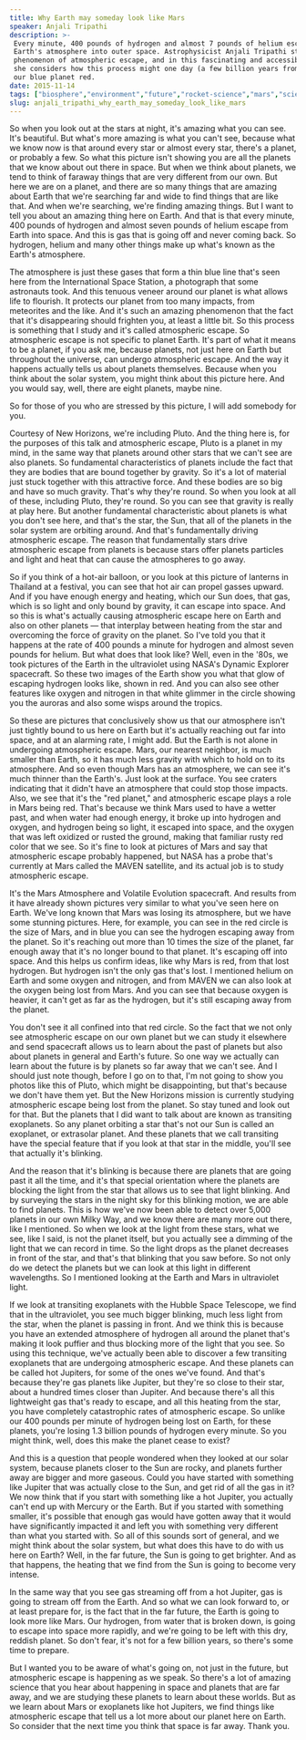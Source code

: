 ```yaml
---
title: Why Earth may someday look like Mars
speaker: Anjali Tripathi
description: >-
 Every minute, 400 pounds of hydrogen and almost 7 pounds of helium escape from
 Earth's atmosphere into outer space. Astrophysicist Anjali Tripathi studies the
 phenomenon of atmospheric escape, and in this fascinating and accessible talk,
 she considers how this process might one day (a few billion years from now) turn
 our blue planet red.
date: 2015-11-14
tags: ["biosphere","environment","future","rocket-science","mars","science","solar-system","technology","tedx","universe","planets","astronomy","astrobiology"]
slug: anjali_tripathi_why_earth_may_someday_look_like_mars
---
```


So when you look out at the stars at night, it's amazing what you can see. It's beautiful.
But what's more amazing is what you can't see, because what we know now is that around
every star or almost every star, there's a planet, or probably a few. So what this picture
isn't showing you are all the planets that we know about out there in space. But when we
think about planets, we tend to think of faraway things that are very different from our
own. But here we are on a planet, and there are so many things that are amazing about
Earth that we're searching far and wide to find things that are like that. And when we're
searching, we're finding amazing things. But I want to tell you about an amazing thing
here on Earth. And that is that every minute, 400 pounds of hydrogen and almost seven
pounds of helium escape from Earth into space. And this is gas that is going off and never
coming back. So hydrogen, helium and many other things make up what's known as the Earth's
atmosphere.

The atmosphere is just these gases that form a thin blue line that's seen here from the
International Space Station, a photograph that some astronauts took. And this tenuous
veneer around our planet is what allows life to flourish. It protects our planet from too
many impacts, from meteorites and the like. And it's such an amazing phenomenon that the
fact that it's disappearing should frighten you, at least a little bit. So this process is
something that I study and it's called atmospheric escape. So atmospheric escape is not
specific to planet Earth. It's part of what it means to be a planet, if you ask me,
because planets, not just here on Earth but throughout the universe, can undergo
atmospheric escape. And the way it happens actually tells us about planets themselves.
Because when you think about the solar system, you might think about this picture here.
And you would say, well, there are eight planets, maybe nine.

So for those of you who are stressed by this picture, I will add somebody for
you.

Courtesy of New Horizons, we're including Pluto. And the thing here is, for the purposes
of this talk and atmospheric escape, Pluto is a planet in my mind, in the same way that
planets around other stars that we can't see are also planets. So fundamental
characteristics of planets include the fact that they are bodies that are bound together
by gravity. So it's a lot of material just stuck together with this attractive force. And
these bodies are so big and have so much gravity. That's why they're round. So when you
look at all of these, including Pluto, they're round. So you can see that gravity is really
at play here. But another fundamental characteristic about planets is what you don't see
here, and that's the star, the Sun, that all of the planets in the solar system are
orbiting around. And that's fundamentally driving atmospheric escape. The reason that
fundamentally stars drive atmospheric escape from planets is because stars offer planets
particles and light and heat that can cause the atmospheres to go away.

So if you think of a hot-air balloon, or you look at this picture of lanterns in Thailand
at a festival, you can see that hot air can propel gasses upward. And if you have enough
energy and heating, which our Sun does, that gas, which is so light and only bound by
gravity, it can escape into space. And so this is what's actually causing atmospheric
escape here on Earth and also on other planets — that interplay between heating from the
star and overcoming the force of gravity on the planet. So I've told you that it happens at
the rate of 400 pounds a minute for hydrogen and almost seven pounds for helium. But what
does that look like? Well, even in the '80s, we took pictures of the Earth in the
ultraviolet using NASA's Dynamic Explorer spacecraft. So these two images of the Earth
show you what that glow of escaping hydrogen looks like, shown in red. And you can also
see other features like oxygen and nitrogen in that white glimmer in the circle showing
you the auroras and also some wisps around the tropics.

So these are pictures that conclusively show us that our atmosphere isn't just tightly
bound to us here on Earth but it's actually reaching out far into space, and at an
alarming rate, I might add. But the Earth is not alone in undergoing atmospheric escape.
Mars, our nearest neighbor, is much smaller than Earth, so it has much less gravity with
which to hold on to its atmosphere. And so even though Mars has an atmosphere, we can see
it's much thinner than the Earth's. Just look at the surface. You see craters indicating
that it didn't have an atmosphere that could stop those impacts. Also, we see that it's
the "red planet," and atmospheric escape plays a role in Mars being red. That's because we
think Mars used to have a wetter past, and when water had enough energy, it broke up into
hydrogen and oxygen, and hydrogen being so light, it escaped into space, and the oxygen
that was left oxidized or rusted the ground, making that familiar rusty red color that we
see. So it's fine to look at pictures of Mars and say that atmospheric escape probably
happened, but NASA has a probe that's currently at Mars called the MAVEN satellite, and
its actual job is to study atmospheric escape.

It's the Mars Atmosphere and Volatile Evolution spacecraft. And results from it have
already shown pictures very similar to what you've seen here on Earth. We've long known
that Mars was losing its atmosphere, but we have some stunning pictures. Here, for
example, you can see in the red circle is the size of Mars, and in blue you can see the
hydrogen escaping away from the planet. So it's reaching out more than 10 times the size
of the planet, far enough away that it's no longer bound to that planet. It's escaping off
into space. And this helps us confirm ideas, like why Mars is red, from that lost
hydrogen. But hydrogen isn't the only gas that's lost. I mentioned helium on Earth and
some oxygen and nitrogen, and from MAVEN we can also look at the oxygen being lost from
Mars. And you can see that because oxygen is heavier, it can't get as far as the hydrogen,
but it's still escaping away from the planet.

You don't see it all confined into that red circle. So the fact that we not only see
atmospheric escape on our own planet but we can study it elsewhere and send spacecraft
allows us to learn about the past of planets but also about planets in general and Earth's
future. So one way we actually can learn about the future is by planets so far away that
we can't see. And I should just note though, before I go on to that, I'm not going to show
you photos like this of Pluto, which might be disappointing, but that's because we don't
have them yet. But the New Horizons mission is currently studying atmospheric escape being
lost from the planet. So stay tuned and look out for that. But the planets that I did want
to talk about are known as transiting exoplanets. So any planet orbiting a star that's not
our Sun is called an exoplanet, or extrasolar planet. And these planets that we call
transiting have the special feature that if you look at that star in the middle, you'll
see that actually it's blinking.

And the reason that it's blinking is because there are planets that are going past it all
the time, and it's that special orientation where the planets are blocking the light from
the star that allows us to see that light blinking. And by surveying the stars in the
night sky for this blinking motion, we are able to find planets. This is how we've now
been able to detect over 5,000 planets in our own Milky Way, and we know there are many
more out there, like I mentioned. So when we look at the light from these stars, what we
see, like I said, is not the planet itself, but you actually see a dimming of the light
that we can record in time. So the light drops as the planet decreases in front of the
star, and that's that blinking that you saw before. So not only do we detect the planets
but we can look at this light in different wavelengths. So I mentioned looking at the
Earth and Mars in ultraviolet light.

If we look at transiting exoplanets with the Hubble Space Telescope, we find that in the
ultraviolet, you see much bigger blinking, much less light from the star, when the planet
is passing in front. And we think this is because you have an extended atmosphere of
hydrogen all around the planet that's making it look puffier and thus blocking more of the
light that you see. So using this technique, we've actually been able to discover a few
transiting exoplanets that are undergoing atmospheric escape. And these planets can be
called hot Jupiters, for some of the ones we've found. And that's because they're gas
planets like Jupiter, but they're so close to their star, about a hundred times closer
than Jupiter. And because there's all this lightweight gas that's ready to escape, and all
this heating from the star, you have completely catastrophic rates of atmospheric escape.
So unlike our 400 pounds per minute of hydrogen being lost on Earth, for these planets,
you're losing 1.3 billion pounds of hydrogen every minute. So you might think, well, does
this make the planet cease to exist?

And this is a question that people wondered when they looked at our solar system, because
planets closer to the Sun are rocky, and planets further away are bigger and more gaseous.
Could you have started with something like Jupiter that was actually close to the Sun, and
get rid of all the gas in it? We now think that if you start with something like a hot
Jupiter, you actually can't end up with Mercury or the Earth. But if you started with
something smaller, it's possible that enough gas would have gotten away that it would have
significantly impacted it and left you with something very different than what you started
with. So all of this sounds sort of general, and we might think about the solar system, but
what does this have to do with us here on Earth? Well, in the far future, the Sun is going
to get brighter. And as that happens, the heating that we find from the Sun is going to
become very intense.

In the same way that you see gas streaming off from a hot Jupiter, gas is going to stream
off from the Earth. And so what we can look forward to, or at least prepare for, is the
fact that in the far future, the Earth is going to look more like Mars. Our hydrogen, from
water that is broken down, is going to escape into space more rapidly, and we're going to
be left with this dry, reddish planet. So don't fear, it's not for a few billion years, so
there's some time to prepare.

But I wanted you to be aware of what's going on, not just in the future, but atmospheric
escape is happening as we speak. So there's a lot of amazing science that you hear about
happening in space and planets that are far away, and we are studying these planets to
learn about these worlds. But as we learn about Mars or exoplanets like hot Jupiters, we
find things like atmospheric escape that tell us a lot more about our planet here on
Earth. So consider that the next time you think that space is far away. Thank
you.

<!--
ad_duration=3.33
comment_count=42
event="TEDxBeaconStreet"
external_start_time=0
has_talk_citation=1
intro_duration=11.82
is_subtitle_required="False"
is_talk_featured="True"
language="en"
language_swap="False"
native_language="en"
number_of_related_talks=6
number_of_speakers=1
number_of_subtitled_videos=27
number_of_tags=13
number_of_talk_download_languages=27
number_of_talk_more_resources=0
number_of_talk_recommendations=2
number_of_talks_take_actions=2
post_ad_duration=0.83
published_timestamp="2016-12-20 21:57:10"
recording_date="2015-11-14"
speaker_description="Astrophysicist"
speaker_is_published=1
speaker_name="Anjali Tripathi"
talk_more_resources=[]
talk_name="Why Earth may someday look like Mars"
talk_recommendations_blurb="Check out these extra resources on atmospheric escape, curated by Anjali Tripathi."
talks_tags=["biosphere","environment","future","rocket-science","mars","science","solar-system","technology","tedx","universe","planets","astronomy","astrobiology"]
url_audio="https://download.ted.com/talks/AnjaliTripathi_2015X.mp3?apikey=acme-roadrunner"
url_photo_speaker="https://pe.tedcdn.com/images/ted/6c14316282e3e82a1f4c18ab2cb5ef569329a8eb_254x191.jpg"
url_photo_talk="https://s3.amazonaws.com/talkstar-photos/uploads/3f5ecfd3-ed3e-43de-83b4-03dbe790282a/AnjaliTripathi_2016X-embed.jpg"
url_webpage="https://www.ted.com/talks/anjali_tripathi_why_earth_may_someday_look_like_mars"
video_type_name="TEDx Talk"
-->